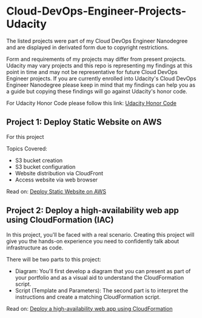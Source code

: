 # Cloud-DevOps-Engineer-Projects-Udacity

The listed projects were part of my Cloud DevOps Engineer Nanodegree and are displayed in derivated form due to copyright restrictions.

Form and requirements of my projects may differ from present projects. Udacity may vary projects and this repo is representing my findings at this point in time and may not be representative for future Cloud DevOps Engineer projects. If you are currently enrolled into Udacity's Cloud DevOps Engineer Nanodegree please keep in mind that my findings can help you as a guide but copying these findings will go against Udacity's honor code.

For Udacity Honor Code please follow this link: [Udacity Honor Code](https://udacity.zendesk.com/hc/en-us/articles/210667103-Udacity-Honor-Code)

## Project 1: Deploy Static Website on AWS

For this project 

Topics Covered:
* S3 bucket creation
* S3 bucket configuration
* Website distribution via CloudFront
* Access website via web browser

Read on: [Deploy Static Website on AWS](https://github.com/MichaelThomasWolff/Security-Analyst-Projects-Udacity/tree/main/Planning%20for%20Security%20Controls)

## Project 2: Deploy a high-availability web app using CloudFormation (IAC)

In this project, you'll be faced with a real scenario. Creating this project will give you the hands-on experience you need to confidently talk about infrastructure as code.

There will be two parts to this project:

* Diagram: You'll first develop a diagram that you can present as part of your portfolio and as a visual aid to understand the CloudFormation script.
* Script (Template and Parameters): The second part is to interpret the instructions and create a matching CloudFormation script.

Read on: [Deploy a high-availability web app using CloudFormation](https://github.com/MichaelThomasWolff/Security-Analyst-Projects-Udacity/tree/main/Planning%20for%20Security%20Controls)


